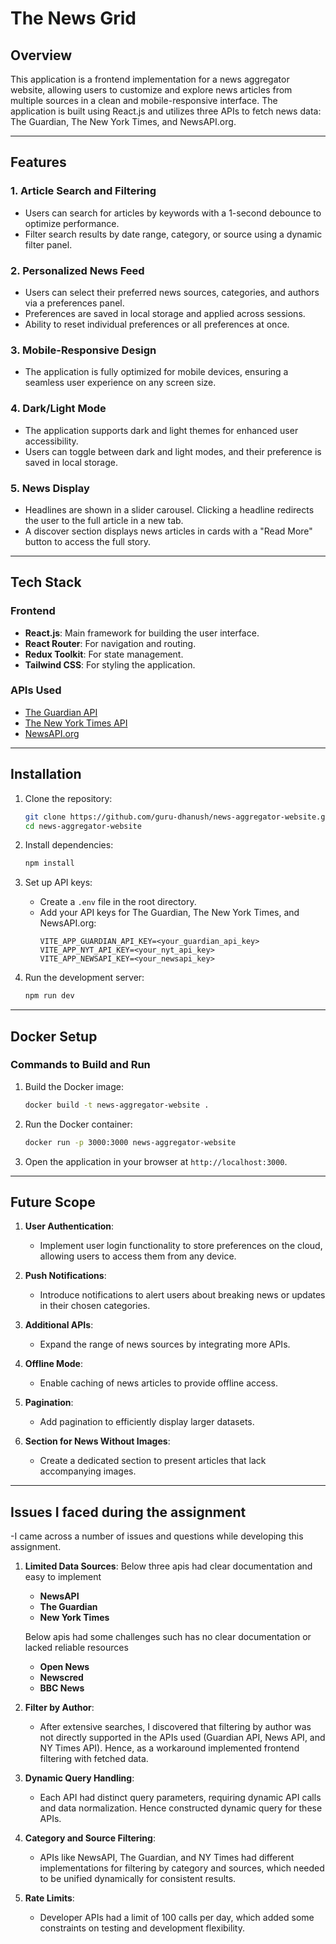 # The News Grid

## Overview
This application is a frontend implementation for a news aggregator website, allowing users to customize and explore news articles from multiple sources in a clean and mobile-responsive interface. The application is built using React.js and utilizes three APIs to fetch news data: The Guardian, The New York Times, and NewsAPI.org.

---

## Features

### 1. Article Search and Filtering
- Users can search for articles by keywords with a 1-second debounce to optimize performance.
- Filter search results by date range, category, or source using a dynamic filter panel.

### 2. Personalized News Feed
- Users can select their preferred news sources, categories, and authors via a preferences panel.
- Preferences are saved in local storage and applied across sessions.
- Ability to reset individual preferences or all preferences at once.

### 3. Mobile-Responsive Design
- The application is fully optimized for mobile devices, ensuring a seamless user experience on any screen size.

### 4. Dark/Light Mode
- The application supports dark and light themes for enhanced user accessibility.
- Users can toggle between dark and light modes, and their preference is saved in local storage.

### 5. News Display
- Headlines are shown in a slider carousel. Clicking a headline redirects the user to the full article in a new tab.
- A discover section displays news articles in cards with a "Read More" button to access the full story.

---

## Tech Stack

### Frontend
- **React.js**: Main framework for building the user interface.
- **React Router**: For navigation and routing.
- **Redux Toolkit**: For state management.
- **Tailwind CSS**: For styling the application.

### APIs Used
- [The Guardian API](https://open-platform.theguardian.com/documentation/)
- [The New York Times API](https://developer.nytimes.com/docs/articlesearch-product/1/overview)
- [NewsAPI.org](https://newsapi.org/docs)

---

## Installation

1. Clone the repository:
   ```bash
   git clone https://github.com/guru-dhanush/news-aggregator-website.git
   cd news-aggregator-website
   ```

2. Install dependencies:
   ```bash
   npm install
   ```

3. Set up API keys:
   - Create a `.env` file in the root directory.
   - Add your API keys for The Guardian, The New York Times, and NewsAPI.org:
     ```env
     VITE_APP_GUARDIAN_API_KEY=<your_guardian_api_key>
     VITE_APP_NYT_API_KEY=<your_nyt_api_key>
     VITE_APP_NEWSAPI_KEY=<your_newsapi_key>
     ```

4. Run the development server:
   ```bash
   npm run dev
   ```

---

## Docker Setup
### Commands to Build and Run

1. Build the Docker image:
   ```bash
   docker build -t news-aggregator-website .
   ```

2. Run the Docker container:
   ```bash
   docker run -p 3000:3000 news-aggregator-website
   ```

3. Open the application in your browser at `http://localhost:3000`.

---

## Future Scope

1. **User Authentication**:
   - Implement user login functionality to store preferences on the cloud, allowing users to access them from any device.

2. **Push Notifications**:
   - Introduce notifications to alert users about breaking news or updates in their chosen categories.

3. **Additional APIs**:
   - Expand the range of news sources by integrating more APIs.

4. **Offline Mode**:
   - Enable caching of news articles to provide offline access.

5. **Pagination**:
   - Add pagination to efficiently display larger datasets.

6. **Section for News Without Images**:
   - Create a dedicated section to present articles that lack accompanying images.

---

##  Issues I faced during the assignment
-I came across a number of issues and questions while developing this assignment.

1. **Limited Data Sources**:
   Below three apis had clear documentation and easy to implement  
   - **NewsAPI**
   - **The Guardian**
   - **New York Times**
   
   Below apis had some challenges such has no clear documentation or lacked reliable resources
   - **Open News**
   - **Newscred**
   - **BBC News**

2. **Filter by Author**:
   - After extensive searches, I discovered that filtering by author was not directly supported in the APIs used (Guardian API, News API, and NY Times API). Hence, as a workaround implemented frontend filtering with fetched data.

3. **Dynamic Query Handling**:
   - Each API had distinct query parameters, requiring dynamic API calls and data normalization. Hence constructed dynamic query for these APIs.

4. **Category and Source Filtering**:
   - APIs like NewsAPI, The Guardian, and NY Times had different implementations for filtering by category and sources, which needed to be unified dynamically for consistent results.

5. **Rate Limits**:
   - Developer APIs had a limit of 100 calls per day, which added some constraints on testing and development flexibility.

